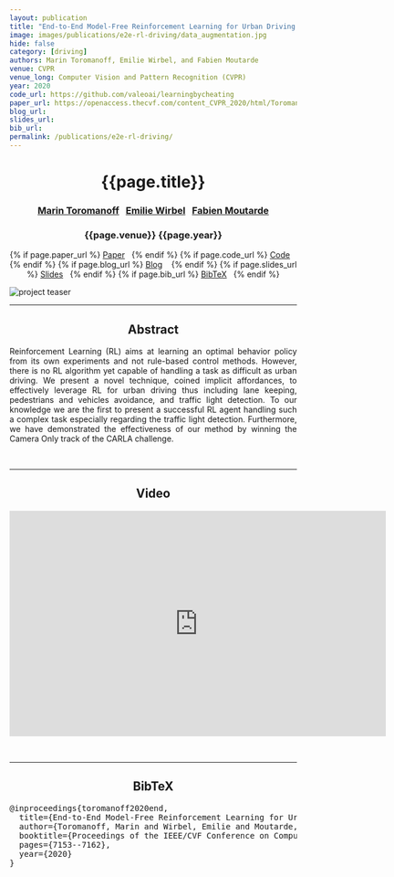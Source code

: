 ```yaml
---
layout: publication
title: "End-to-End Model-Free Reinforcement Learning for Urban Driving using Implicit Affordances" 
image: images/publications/e2e-rl-driving/data_augmentation.jpg
hide: false
category: [driving]
authors: Marin Toromanoff, Emilie Wirbel, and Fabien Moutarde
venue: CVPR
venue_long: Computer Vision and Pattern Recognition (CVPR)
year: 2020
code_url: https://github.com/valeoai/learningbycheating
paper_url: https://openaccess.thecvf.com/content_CVPR_2020/html/Toromanoff_End-to-End_Model-Free_Reinforcement_Learning_for_Urban_Driving_Using_Implicit_Affordances_CVPR_2020_paper.html
blog_url: 
slides_url: 
bib_url: 
permalink: /publications/e2e-rl-driving/
---
```


<h1 align="center"> {{page.title}} </h1>
<!-- Simple call of authors -->
<!-- <h3 align="center"> {{page.authors}} </h3> -->
<!-- Alternatively you can add links to author pages -->
<h3 align="center"> <a href="https://scholar.google.com/citations?user=Yu47MFYAAAAJ&hl=fr">Marin Toromanoff</a>&nbsp;&nbsp; <a href="https://scholar.google.com/citations?user=Z7wRy_cAAAAJ&hl=en">Emilie Wirbel</a>&nbsp;&nbsp; <a href="https://people.minesparis.psl.eu/fabien.moutarde/">Fabien Moutarde</a></h3>


<h3 align="center"> {{page.venue}} {{page.year}} </h3>

<div align="center">
  <p>
    {% if page.paper_url %}
    <a href="{{ page.paper_url }}"><i class="far fa-file-pdf"></i> Paper</a>&nbsp;&nbsp;
    {% endif %}
    {% if page.code_url %}
    <a href="{{ page.code_url }}"><i class="fab fa-github"></i> Code</a> &nbsp;&nbsp;
    {% endif %}
    {% if page.blog_url %}
    <a href="{{ page.blog_url }}"><i class="fab fa-blogger"></i> Blog</a> &nbsp;&nbsp;
    {% endif %}
    {% if page.slides_url %}
    <a href="{{ page.slides_url }}"><i class="far fa-file-pdf"></i> Slides</a>&nbsp;&nbsp;
    {% endif %}
    {% if page.bib_url %}
    <a href="{{ page.bib_url}}"><i class="far fa-file-alt"></i> BibTeX</a>&nbsp;&nbsp;
    {% endif %}
  </p>
</div>

<div class="publication-teaser">
    <img src="../../images/publications/e2e-rl-driving/architecture.jpg" alt="project teaser"/>
</div>


<hr>

<h2  align="center"> Abstract</h2>

<p align="justify">Reinforcement Learning (RL) aims at learning an optimal behavior policy from its own experiments and not rule-based control methods. However, there is no RL algorithm yet capable of handling a task as difficult as urban driving. We present a novel technique, coined implicit affordances, to effectively leverage RL for urban driving thus including lane keeping, pedestrians and vehicles avoidance, and traffic light detection. To our knowledge we are the first to present a successful RL agent handling such a complex task especially regarding the traffic light detection. Furthermore, we have demonstrated the effectiveness of our method by winning the Camera Only track of the CARLA challenge.</p>

<br>
<hr>

<h2 align="center"> Video</h2>

<p align="center">
  <iframe width="660" height="395" src="https://www.youtube.com/embed/hfEos9HpgBA" frameborder="0" allow="autoplay; encrypted-media" allowfullscreen align="center"></iframe>
</p>

<br>
<hr>

<h2  align="center">BibTeX</h2>
<left>
  <pre class="bibtex-box">
@inproceedings{toromanoff2020end,
  title={End-to-End Model-Free Reinforcement Learning for Urban Driving using Implicit Affordances},
  author={Toromanoff, Marin and Wirbel, Emilie and Moutarde, Fabien},
  booktitle={Proceedings of the IEEE/CVF Conference on Computer Vision and Pattern Recognition},
  pages={7153--7162},
  year={2020}
}</pre>
</left>

<br>
